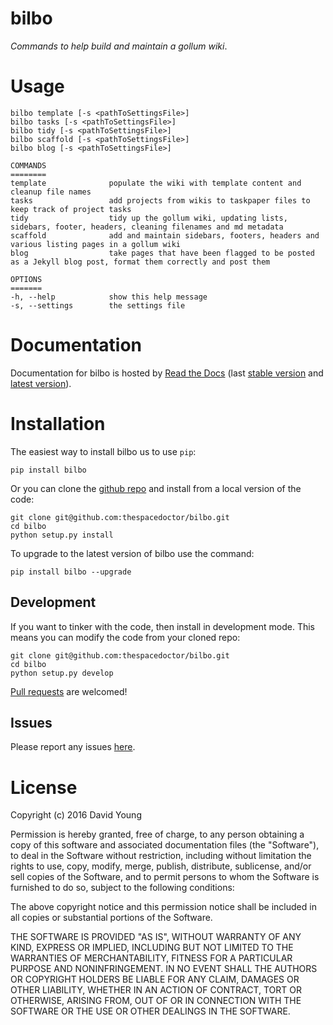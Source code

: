 bilbo
=====

*Commands to help build and maintain a gollum wiki*.

Usage
=====

    bilbo template [-s <pathToSettingsFile>]
    bilbo tasks [-s <pathToSettingsFile>]
    bilbo tidy [-s <pathToSettingsFile>]
    bilbo scaffold [-s <pathToSettingsFile>]
    bilbo blog [-s <pathToSettingsFile>]

    COMMANDS
    ========
    template              populate the wiki with template content and cleanup file names
    tasks                 add projects from wikis to taskpaper files to keep track of project tasks
    tidy                  tidy up the gollum wiki, updating lists, sidebars, footer, headers, cleaning filenames and md metadata
    scaffold              add and maintain sidebars, footers, headers and various listing pages in a gollum wiki
    blog                  take pages that have been flagged to be posted as a Jekyll blog post, format them correctly and post them

    OPTIONS
    =======
    -h, --help            show this help message
    -s, --settings        the settings file

Documentation
=============

Documentation for bilbo is hosted by [Read the
Docs](http://bilbo.readthedocs.org/en/stable/) (last [stable
version](http://bilbo.readthedocs.org/en/stable/) and [latest
version](http://bilbo.readthedocs.org/en/latest/)).

Installation
============

The easiest way to install bilbo us to use `pip`:

    pip install bilbo

Or you can clone the [github
repo](https://github.com/thespacedoctor/bilbo) and install from a local
version of the code:

    git clone git@github.com:thespacedoctor/bilbo.git
    cd bilbo
    python setup.py install

To upgrade to the latest version of bilbo use the command:

    pip install bilbo --upgrade

Development
-----------

If you want to tinker with the code, then install in development mode.
This means you can modify the code from your cloned repo:

    git clone git@github.com:thespacedoctor/bilbo.git
    cd bilbo
    python setup.py develop

[Pull requests](https://github.com/thespacedoctor/bilbo/pulls) are
welcomed!

Issues
------

Please report any issues
[here](https://github.com/thespacedoctor/bilbo/issues).

License
=======

Copyright (c) 2016 David Young

Permission is hereby granted, free of charge, to any person obtaining a
copy of this software and associated documentation files (the
"Software"), to deal in the Software without restriction, including
without limitation the rights to use, copy, modify, merge, publish,
distribute, sublicense, and/or sell copies of the Software, and to
permit persons to whom the Software is furnished to do so, subject to
the following conditions:

The above copyright notice and this permission notice shall be included
in all copies or substantial portions of the Software.

THE SOFTWARE IS PROVIDED "AS IS", WITHOUT WARRANTY OF ANY KIND, EXPRESS
OR IMPLIED, INCLUDING BUT NOT LIMITED TO THE WARRANTIES OF
MERCHANTABILITY, FITNESS FOR A PARTICULAR PURPOSE AND NONINFRINGEMENT.
IN NO EVENT SHALL THE AUTHORS OR COPYRIGHT HOLDERS BE LIABLE FOR ANY
CLAIM, DAMAGES OR OTHER LIABILITY, WHETHER IN AN ACTION OF CONTRACT,
TORT OR OTHERWISE, ARISING FROM, OUT OF OR IN CONNECTION WITH THE
SOFTWARE OR THE USE OR OTHER DEALINGS IN THE SOFTWARE.
